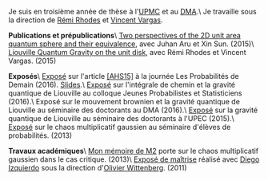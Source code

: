 Je suis en troisième année de thèse à l'[UPMC](https://www.upmc.fr) et au [DMA](https://www.dma.ens.fr).\\
Je travaille sous la direction de [Rémi Rhodes](http://perso-math.univ-mlv.fr/users/rhodes.remi/) et [Vincent Vargas](http://www.math.ens.fr/~vargas/).

**Publications et prépublications**\\
[Two perspectives of the 2D unit area quantum sphere and their equivalence](http://arxiv.org/abs/1512.06190), avec Juhan Aru et Xin Sun. (2015)\\
[Liouville Quantum Gravity on the unit disk](http://arxiv.org/abs/1502.04343), avec Rémi Rhodes et Vincent Vargas. (2015)

**Exposés**\\
[Exposé](http://lesprobabilitesdedemain.math.cnrs.fr) sur l'article [[AHS15]](http://arxiv.org/abs/1512.06190) à la journée Les Probabilités de Demain (2016). [Slides](docs/PDD2016/PDD2016v2.pdf).\\
[Exposé](http://jps.math.cnrs.fr) sur l'intégrale de chemin et la gravité quantique de Liouville au colloque Jeunes Probabilistes et Statisticiens (2016).\\
Exposé sur le mouvement brownien et la gravité quantique de Liouville au séminaire des doctorants au DMA (2016).\\
[Exposé](http://umr-math.univ-mlv.fr/evenements/exposes/seminaire_des_doctorants.1450270800) sur la gravité quantique de Liouville au séminaire des doctorants à l'UPEC (2015).\\
[Exposé](http://www.ens.fr/spip.php?article1719) sur le chaos multiplicatif gaussien au séminaire d'élèves de probabilités. (2013)

**Travaux académiques**\\
[Mon mémoire de M2](docs/travaux/M2FULL.pdf) porte sur le chaos multiplicatif gaussien dans le cas critique. (2013)\\
[Exposé de maîtrise](docs/travaux/expos.pdf) réalisé avec [Diego Izquierdo](http://www.eleves.ens.fr/home/izquierd/) sous la direction d'[Olivier Wittenberg](http://www.math.ens.fr/~wittenberg/). (2011)